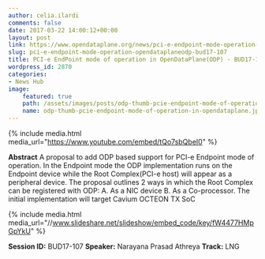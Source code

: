 ```yaml
---
author: celia.ilardi
comments: false
date: 2017-03-22 14:00:12+00:00
layout: post
link: https://www.opendataplane.org/news/pci-e-endpoint-mode-operation-opendataplaneodp-bud17-107/
slug: pci-e-endpoint-mode-operation-opendataplaneodp-bud17-107
title: PCI-e EndPoint mode of operation in OpenDataPlane(ODP) - BUD17-107
wordpress_id: 2870
categories:
- News Hub
image:
    featured: true
    path: /assets/images/posts/odp-thumb-pcie-endpoint-mode-of-operation-in-opendataplane.jpg
    name: odp-thumb-pcie-endpoint-mode-of-operation-in-opendataplane.jpg
---
```

{% include media.html media_url="https://www.youtube.com/embed/tQo7sbQbeI0" %}

**Abstract**
A proposal to add ODP based support for PCI-e Endpoint mode of operation. In the Endpoint mode the ODP implementation runs on the Endpoint device while the Root Complex(PCI-e host) will appear as a peripheral device. The proposal outlines 2 ways in which the Root Complex can be registered with ODP:
A. As a NIC device
B. As a Co-processor.
The initial implementation will target Cavium OCTEON TX SoC

{% include media.html media_url="//www.slideshare.net/slideshow/embed_code/key/fW4477HMpGpYkU" %}

**Session ID:** BUD17-107
**Speaker:** Narayana Prasad Athreya
**Track:** LNG
